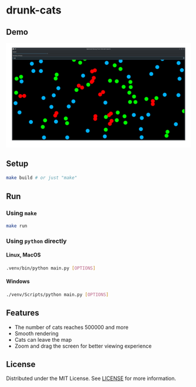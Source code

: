 # drunk-cats

## Demo

![demo](demo.png)

## Setup

```bash
make build # or just "make"
```

## Run

### Using `make`

```bash
make run
```

### Using `python` directly

#### Linux, MacOS

```bash
.venv/bin/python main.py [OPTIONS]
```

#### Windows

```bash
./venv/Scripts/python main.py [OPTIONS]
```

## Features

- The number of cats reaches 500000 and more
- Smooth rendering
- Cats can leave the map
- Zoom and drag the screen for better viewing experience

## License

Distributed under the MIT License.
See [LICENSE](https://github.com/AzimMuradov/drunk-cats/blob/master/LICENSE) for more information.
